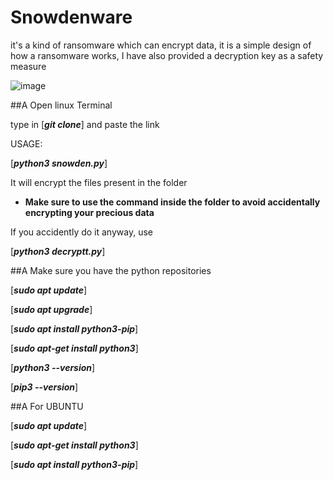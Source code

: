 # Snowdenware
 it's a kind of ransomware which can encrypt data, it is a simple design of how a ransomware works, I have also provided a decryption key as a safety measure

![image](https://github.com/Recklxz/snowdenware/assets/154778591/3a35b1f8-38fc-4c61-8123-06b1367c6b15)

##A Open linux Terminal

type in [***git clone***] and paste the link 

USAGE: 

[***python3 snowden.py***]

It will encrypt the files present in the folder 

 - <p style="color🔴"><strong>Make sure to use the command inside the folder to avoid accidentally encrypting your precious data</strong></p>


If you accidently do it anyway, use




[***python3 decryptt.py***]




##A Make sure you have the python repositories 



[***sudo apt update***]

[***sudo apt upgrade***]

[***sudo apt install python3-pip***]

[***sudo apt-get install python3***]

[***python3 --version***]

[***pip3 --version***]



##A For UBUNTU



[***sudo apt update***]

[***sudo apt-get install python3***]

[***sudo apt install python3-pip***]

